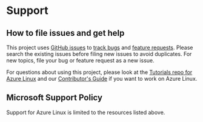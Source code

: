 # Support

## How to file issues and get help

This project uses [GitHub issues][gh-issue] to [track bugs][gh-bug] and [feature requests][gh-feature]. Please search the existing issues before filing new issues to avoid duplicates. For new topics, file your bug or feature request as a new issue.

For questions about using this project, please look at the [Tutorials repo for Azure Linux][tutorial] and our [Contributor's Guide][contributor] if you want to work on Azure Linux.

## Microsoft Support Policy

Support for Azure Linux is limited to the resources listed above.

[gh-issue]: https://github.com/microsoft/azurelinux/issues/new/choose
[gh-bug]: https://github.com/microsoft/azurelinux/issues/new?labels=bug
[gh-feature]: https://github.com/microsoft/azurelinux/issues/new?labels=enhancement
[tutorial]: https://github.com/microsoft/azurelinux-Tutorials
[contributor]: https://github.com/microsoft/azurelinux/blob/main/CONTRIBUTING.md
